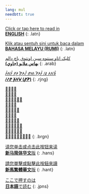 ```yaml
---
lang: mul
needbtt: true
---
```


[Click or tap here to read in<br>**ENGLISH**](en)
{: .latn}

[Klik atau sentuh sini untuk baca dalam<br>**BAHASA MELAYU (RUMI)**](ms)
{: .latn}

[کليک اتاو سنتوه سين اونتوق باچ دالم<br>**بهاس ملايو (جاوي)**](ms-Arab)
{: .arab}

[ꤰ꥓ꤾꥇꤰ꥓ ꥆꤳꥌ ꤼꥍꥐꤳꥈꥁ꥓ ꤼꥇꤵꥇ ꥆꥈꥐꤳꥈꤰ꥓ ꤷꤹ ꤴꤾꤸ꥓<br>**ꤷꥁꤼ ꤸꥍꤾꤿꥈ (ꤽꥍꤺꥏ)**](ms-Rjng)
{: .rjng}

[<br><br><br><br><br><br><br>**<br><br>**](ms-Brgn)
{: .brgn}

[请您单击或点击此按钮来读<br>**新马简体华文**版](zh-Hans)
{: .hans}

[請您單擊或點擊此按鈕來讀<br>**新馬繁體華文**版](zh-Hant)
{: .hant}

[ここで押すのは<br>**日本語**で読む](ja)
{: .jpns}
